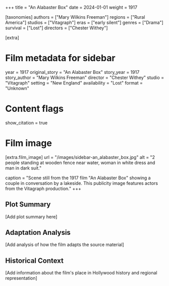 +++
title = "An Alabaster Box"
date = 2024-01-01
weight = 1917

[taxonomies]
authors = ["Mary Wilkins Freeman"]
regions = ["Rural America"]
studios = ["Vitagraph"]
eras = ["early silent"]
genres = ["Drama"]
survival = ["Lost"]
directors = ["Chester Withey"]

[extra]
# Film metadata for sidebar
year = 1917
original_story = "An Alabaster Box"
story_year = 1917
story_author = "Mary Wilkins Freeman"
director = "Chester Withey"
studio = "Vitagraph"
setting = "New England"
availability = "Lost"
format = "Unknown"

# Content flags
show_citation = true

# Film image
[extra.film_image]
url = "/images/sidebar-an_alabaster_box.jpg"
alt = "2 people standing at wooden fence near water, woman in white dress and man in dark suit."

caption = "Scene still from the 1917 film \"An Alabaster Box\" showing a couple in conversation by a lakeside. This publicity image features actors from the Vitagraph production."
+++

## Plot Summary

[Add plot summary here]

## Adaptation Analysis

[Add analysis of how the film adapts the source material]

## Historical Context

[Add information about the film's place in Hollywood history and regional representation]